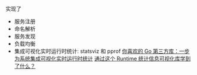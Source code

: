 实现了
* 服务注册
* 命名解析
* 服务发现
* 负载均衡
* 集成可视化实时运行时统计: statsviz 和 pprof
    [你喜欢的 Go 第三方库：一步为系统集成可视化实时运行时统计](https://polarisxu.studygolang.com/posts/go/pkg/statsviz/)
    [通过这个 Runtime 统计信息可视化库学到了什么？](https://mp.weixin.qq.com/s/sRxKJa-zKo-Lb7KRKLhthA)